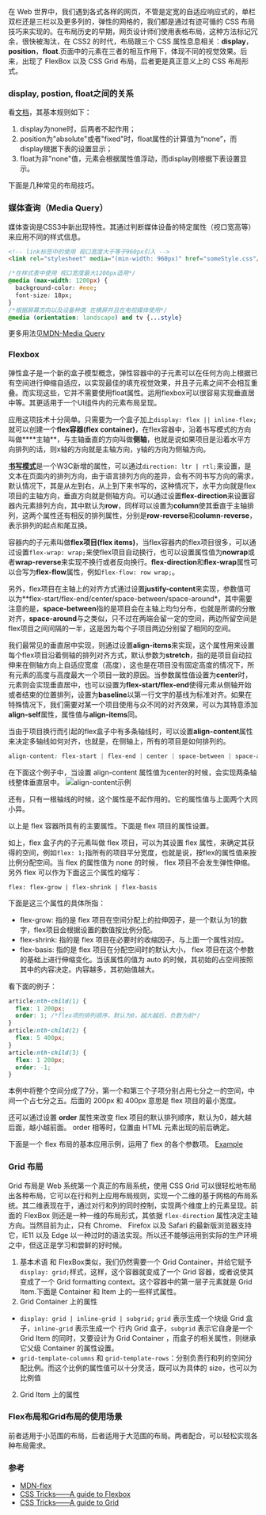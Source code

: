 
在 Web 世界中，我们遇到各式各样的网页，不管是定宽的自适应响应式的，单栏双栏还是三栏以及更多列的，弹性的网格的，我们都是通过有迹可循的 CSS 布局技巧来实现的。在布局历史的早期，网页设计师们使用表格布局，这种方法标记冗余，很快被淘汰，在 CSS2 的时代，布局跟三个 CSS 属性息息相关：**display**，**position**，**float**.页面中的元素在三者的相互作用下，体现不同的视觉效果。后来，出现了 FlexBox 以及 CSS Grid 布局，后者更是真正意义上的 CSS 布局形式。

### display, postion, float之间的关系

看[文档](https://www.w3.org/TR/CSS2/visuren.html#dis-pos-flo)，其基本规则如下：

1. display为none时，后两者不起作用；
2. position为"absolute"或者"fixed"时，float属性的计算值为“none”，而display根据下表的设置显示；
3. float为非"none"值，元素会根据属性值浮动，而display则根据下表设置显示。

下面是几种常见的布局技巧。

### 媒体查询（Media Query）

媒体查询是CSS3中新出现特性。其通过判断媒体设备的特定属性（视口宽高等）来应用不同的样式信息。

``` html
<!-- link标签中的使用 视口宽度大于等于960px引入 -->
<link rel="stylesheet" media="(min-width: 960px)" href="someStyle.css"/>
```

``` CSS
/*在样式表中使用 视口宽度最大1200px适用*/
@media (max-width: 1200px) {
  background-color: #eee;
  font-size: 18px;
}
/*根据屏幕方向以及设备种类 在横屏并且在电视媒体使用*/
@media (orientation: landscape) and tv {...style}
```

更多用法见[MDN-Media Query](https://developer.mozilla.org/zh-CN/docs/Web/Guide/CSS/Media_queries)

### Flexbox

弹性盒子是一个新的盒子模型概念，弹性容器中的子元素可以在任何方向上根据已有空间进行伸缩自适应，以实现最佳的填充视觉效果，并且子元素之间不会相互重叠。而实现这些，它并不需要使用float属性。运用flexbox可以很容易实现垂直居中等。其更适用于一个UI组件内的元素布局呈现。

应用这项技术十分简单。只需要为一个盒子加上`display: flex || inline-flex;`就可以创建一个**flex容器(flex container)**，在flex容器中，沿着书写模式的方向叫做****主轴**，与主轴垂直的方向叫做**侧轴**，也就是说如果项目是沿着水平方向排列的话，则x轴的方向就是主轴方向，y轴的方向为侧轴方向。

[**书写模式**](https://developer.mozilla.org/en-US/docs/Web/CSS/writing-mode)是一个W3C新增的属性，可以通过`direction: ltr | rtl;`来设置，是文本在页面内的排列方向，由于语言排列方向的差异，会有不同书写方向的需求，默认情况下，其是从左到右，从上到下来书写的，这种情况下，水平方向就是flex项目的主轴方向，垂直方向就是侧轴方向。可以通过设置**flex-direction**来设置容器内元素排列方向，其中默认为**row**，同样可以设置为**column**使其垂直于主轴排列，这两个属性还有相反的排列属性，分别是**row-reverse**和**column-reverse**，表示排列的起点和尾互换。

容器内的子元素叫做**flex项目(flex items)**，当flex容器内的flex项目很多，可以通过设置`flex-wrap: wrap;`来使flex项目自动换行，也可以设置属性值为**nowrap**或者**wrap-reverse**来实现不换行或者反向换行。**flex-direction**和**flex-wrap**属性可以合写为**flex-flow**属性，例如`flex-flow: row wrap;`。

另外，flex项目在主轴上的对齐方式通过设置**justify-content**来实现，参数值可以为**flex-start/flex-end/center/space-between/space-around*，其中需要注意的是，**space-between**指的是项目会在主轴上均匀分布，也就是所谓的分散对齐，**space-around**与之类似，只不过在两端会留一定的空间，两边所留空间是flex项目之间间隔的一半，这是因为每个子项目两边分别留了相同的空间。

我们最常见的垂直居中实现，则通过设置**align-items**来实现，这个属性用来设置每个flex项目沿着侧轴的排列对齐方式，默认参数为**stretch**，指的是项目自动拉伸来在侧轴方向上自适应宽度（高度），这也是在项目没有固定高度的情况下，所有元素的高度与高度最大一个项目一致的原因。当参数属性值设置为**center**时，元素则会实现垂直居中，也可以设置为**flex-start/flex-end**使得元素从侧轴开始或者结束的位置排列，设置为**baseline**以第一行文字的基线为标准对齐。如果在特殊情况下，我们需要对某一个项目使用与众不同的对齐效果，可以为其特意添加**align-self**属性，属性值与**align-items**同。

当由于项目换行而引起的flex盒子中有多条轴线时，可以设置**align-content**属性来决定多轴线如何对齐，也就是，在侧轴上，所有的项目是如何排列的。


``` css
align-content: flex-start | flex-end | center | space-between | space-around | stretch;
```
在下面这个例子中，当设置 align-content 属性值为center的时候，会实现两条轴线整体垂直居中。
![align-content示例](http://i4.buimg.com/567571/bcc17d2bfe96ccd2.png)

还有，只有一根轴线的时候，这个属性是不起作用的。它的属性值与上面两个大同小异。

以上是 flex 容器所具有的主要属性。下面是 flex 项目的属性设置。

如上，flex 盒子内的子元素叫做 flex 项目，可以为其设置 flex 属性，来确定其获得的空间，例如`flex: 1;`指所有的项目平分宽度，也就是说，按flex的属性值来按比例分配空间。当 flex 的属性值为 none 的时候， flex 项目不会发生弹性伸缩。另外 flex 可以作为下面这三个属性的缩写：

`flex: flex-grow | flex-shrink | flex-basis`

下面是这三个属性的具体所指：
- flex-grow: 指的是 flex 项目在空间分配上的拉伸因子，是一个默认为1的数字，flex项目会根据设置的数值按比例分配。
- flex-shrink: 指的是 flex 项目在必要时的收缩因子，与上面一个属性对应。
- flex-basis: 指的是 flex 项目在分配空间时的默认大小， flex 项目在这个参数的基础上进行伸缩变化。当该属性的值为 auto 的时候，其初始的占空间按照其中的内容决定。内容越多，其初始值越大。

看下面的例子：

```css
article:nth-child(1) {
  flex: 1 200px;
  order: 1; /*flex项的排列顺序，默认为0，越大越后，负数为前*/
}
article:nth-child(2) {
  flex: 5 400px;
}
article:nth-child(3) {
  flex: 1 200px;
  order: -1;  
}
```

本例中将整个空间分成了7分，第一个和第三个子项分别占用七分之一的空间，中间一个占七分之五。后面的 200px 和 400px 意思是 flex 项目的最小宽度。

还可以通过设置 **order** 属性来改变 flex 项目的默认排列顺序，默认为0，越大越后面，越小越前面。 order 相等时，位置由 HTML 元素出现的前后确定。

下面是一个 flex 布局的基本应用示例，运用了 flex 的各个参数项。
[Example](http://codepen.io/fanyj1994/full/eWOaZG)

### Grid 布局
Grid 布局是 Web 系统第一个真正的布局系统，使用 CSS Grid 可以很轻松地布局出各种布局，它可以在行和列上应用布局规则，实现一个二维的基于网格的布局系统。其二维表现在于，通过对行和列的同时控制，实现两个维度上的元素呈现。前面的 FlexBox 则还是一种一维的布局形式，其依据 `flex-direction` 属性决定主轴方向。当然目前为止，只有 Chrome、 Firefox 以及 Safari 的最新版浏览器支持它，IE11 以及 Edge 以一种过时的语法实现。所以还不能够运用到实际的生产环境之中，但这正是学习和尝鲜的好时候。

1. 基本术语
和 FlexBox类似，我们仍然需要一个 Grid Container，并给它赋予 `display: grid;`样式，这样，这个容器就变成了一个 Grid 容器，或者说使其变成了一个 Grid formatting context。这个容器中的第一层子元素就是 Grid Item.下面是 Container 和 Item 上的一些样式属性。
 1. Grid Container 上的属性
  - `display: grid | inline-grid | subgrid;` `grid` 表示生成一个块级 Grid 盒子，`inline-grid` 表示生成一个 行内 Grid 盒子，`subgrid` 表示它自身是一个 Grid Item 的同时，又要设计为 Grid Container ，而盒子的相关属性，则继承它父级 Container 的属性设置。
  - `grid-template-columns` 和 `grid-template-rows`：分别负责行和列的空间分配比例。而这个比例的属性值可以十分灵活，既可以为具体的 size，也可以为比例值
  2. Grid Item 上的属性



### Flex布局和Grid布局的使用场景

前者适用于小范围的布局，后者适用于大范围的布局。两者配合，可以轻松实现各种布局需求。

### 参考

- [MDN-flex](https://developer.mozilla.org/zh-CN/docs/Learn/CSS/CSS_layout/Flexbox)
- [CSS Tricks——A guide to Flexbox](https://css-tricks.com/snippets/css/a-guide-to-flexbox/)
- [CSS Tricks——A guide to Grid](https://css-tricks.com/snippets/css/complete-guide-grid/)
